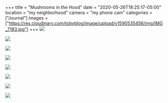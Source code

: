 +++
title = "Mushrooms in the Hood"
date = "2020-05-26T18:25:17-05:00"
location = "my neighborhood"
camera = "my phone cam"
categories = ["Journal"]
images = ["https://res.cloudinary.com/tobyblog/image/upload/v1590535456/img/IMG_7183.jpg"]
+++
![](https://res.cloudinary.com/tobyblog/image/upload/v1590535456/img/IMG_7183.jpg)
<!--more-->

![](https://res.cloudinary.com/tobyblog/image/upload/v1590535456/img/IMG_7170.jpg)

![](https://res.cloudinary.com/tobyblog/image/upload/v1590535459/img/IMG_7175.jpg)

![](https://res.cloudinary.com/tobyblog/image/upload/v1590535454/img/IMG_7191.jpg)

![](https://res.cloudinary.com/tobyblog/image/upload/v1590535459/img/IMG_7184.jpg)

![](https://res.cloudinary.com/tobyblog/image/upload/v1590535459/img/IMG_7167.jpg)

![](https://res.cloudinary.com/tobyblog/image/upload/v1590535459/img/IMG_7194.jpg)

![](https://res.cloudinary.com/tobyblog/image/upload/v1590535455/img/IMG_7168.jpg)
